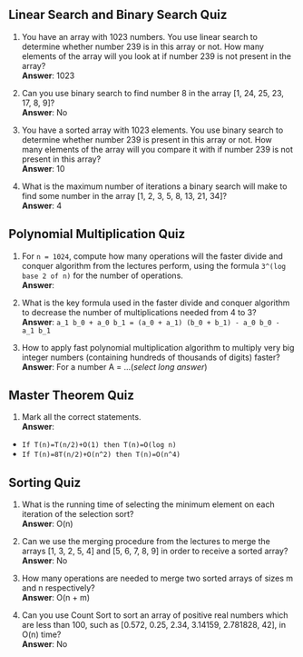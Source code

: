 ## Linear Search and Binary Search Quiz ##

1. You have an array with 1023 numbers. You use linear search to determine whether number 239 is in this array or not. How many elements of the array will you look at if number 239 is not present in the array?  
**Answer**: 1023

2. Can you use binary search to find number 8 in the array [1, 24, 25, 23, 17, 8, 9]?  
**Answer**: No

3. You have a sorted array with 1023 elements. You use binary search to determine whether number 239 is present in this array or not. How many elements of the array will you compare it with if number 239 is not present in this array?  
**Answer**: 10

4. What is the maximum number of iterations a binary search will make to find some number in the array [1, 2, 3, 5, 8, 13, 21, 34]?  
**Answer**: 4

## Polynomial Multiplication Quiz ##

1. For `n = 1024`, compute how many operations will the faster divide and conquer algorithm from the lectures perform, using the formula `3^(log base 2 of n)` for the number of operations.  
**Answer**: 

2. What is the key formula used in the faster divide and conquer algorithm to decrease the number of multiplications needed from 4 to 3?  
**Answer**: `a_1 b_0 + a_0 b_1 = (a_0 + a_1) (b_0 + b_1) - a_0 b_0 - a_1 b_1`

3. How to apply fast polynomial multiplication algorithm to multiply very big integer numbers (containing hundreds of thousands of digits) faster?  
**Answer**: For a number A = ...(_select long answer_)

## Master Theorem Quiz ##

1. Mark all the correct statements.  
**Answer**: 
* `If T(n)=T(n/2)+O(1) then T(n)=O(log n)`
* `If T(n)=8T(n/2)+O(n^2) then T(n)=O(n^4)`

## Sorting Quiz ##

1. What is the running time of selecting the minimum element on each iteration of the selection sort?  
**Answer**: O(n)

2. Can we use the merging procedure from the lectures to merge the arrays [1, 3, 2, 5, 4] and [5, 6, 7, 8, 9] in order to receive a sorted array?  
**Answer**: No

3. How many operations are needed to merge two sorted arrays of sizes m and n respectively?  
**Answer**: O(n + m)

4. Can you use Count Sort to sort an array of positive real numbers which are less than 100, such as [0.572, 0.25, 2.34, 3.14159, 2.781828, 42], in O(n) time?  
**Answer**: No
